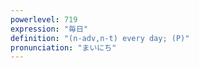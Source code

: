 ```yaml
---
powerlevel: 719
expression: "毎日"
definition: "(n-adv,n-t) every day; (P)"
pronunciation: "まいにち"
---
```

